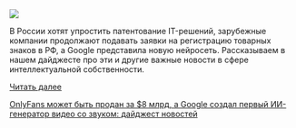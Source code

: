 <!--2025-05-24 09:00:45-->
<div class="yb">
  <div class="rss habr"><img src="https://habrastorage.org/getpro/habr/upload_files/0bb/95a/084/0bb95a084a890a7ca64aebfbe2a6a9b3.png" /><p>В России хотят упростить патентование IT-решений, зарубежные компании продолжают подавать заявки на регистрацию товарных знаков в РФ, а Google представила новую нейросеть. Рассказываем в нашем дайджесте про эти и другие важные новости в сфере интеллектуальной собственности.&nbsp;</p> <a href="https://habr.com/ru/articles/912262/#habracut">Читать далее</a> <p class="titl"><a href="https://habr.com/ru/companies/onlinepatent/news/912262/?utm_source=habrahabr&utm_medium=rss&utm_campaign=912262">OnlyFans может быть продан за $8 млрд, а Google создал первый ИИ-генератор видео со звуком: дайджест новостей</a></p></div>
</div>
